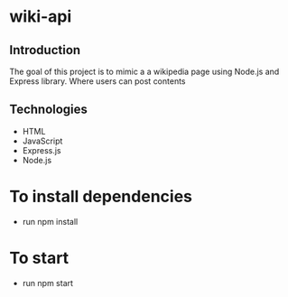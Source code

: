 # wiki-api

## Introduction

The goal of this project is to mimic a a wikipedia page using Node.js and Express library. Where users can post contents

## Technologies

- HTML
- JavaScript
- Express.js
- Node.js

# To install dependencies

- run npm install

# To start

- run npm start
